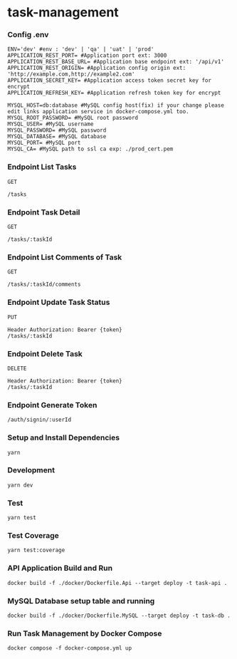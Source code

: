 # task-management

### Config .env

```
ENV='dev' #env : 'dev' | 'qa' | 'uat' | 'prod'
APPLICATION_REST_PORT= #Application port ext: 3000
APPLICATION_REST_BASE_URL= #Application base endpoint ext: '/api/v1'
APPLICATION_REST_ORIGIN= #Application config origin ext: 'http://example.com,http://example2.com'
APPLICATION_SECRET_KEY= #Application access token secret key for encrypt
APPLICATION_REFRESH_KEY= #Application refresh token key for encrypt

MYSQL_HOST=db:database #MySQL config host(fix) if your change please edit links application service in docker-compose.yml too.
MYSQL_ROOT_PASSWORD= #MySQL root password
MYSQL_USER= #MySQL username
MYSQL_PASSWORD= #MySQL password
MYSQL_DATABASE= #MySQL database
MYSQL_PORT= #MySQL port
MYSQL_CA= #MySQL path to ssl ca exp: ./prod_cert.pem
```

### Endpoint List Tasks

`GET`

```
/tasks
```

### Endpoint Task Detail

`GET`

```
/tasks/:taskId
```

### Endpoint List Comments of Task

`GET`

```
/tasks/:taskId/comments
```

### Endpoint Update Task Status

`PUT`

```
Header Authorization: Bearer {token}
/tasks/:taskId
```

### Endpoint Delete Task

`DELETE`

```
Header Authorization: Bearer {token}
/tasks/:taskId
```

### Endpoint Generate Token

```
/auth/signin/:userId
```

### Setup and Install Dependencies

```
yarn
```

### Development

```
yarn dev
```

### Test

```
yarn test
```

### Test Coverage

```
yarn test:coverage
```

### API Application Build and Run

```
docker build -f ./docker/Dockerfile.Api --target deploy -t task-api .
```

### MySQL Database setup table and running

```
docker build -f ./docker/Dockerfile.MySQL --target deploy -t task-db .
```

### Run Task Management by Docker Compose

```
docker compose -f docker-compose.yml up
```
